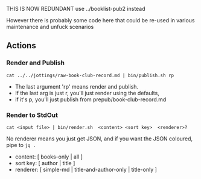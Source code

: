 THIS IS NOW REDUNDANT use ../booklist-pub2 instead

However there is probably some code here that could be re-used in various maintenance and unfuck scenarios

## Actions


### Render and Publish 

`cat ../../jottings/raw-book-club-record.md | bin/publish.sh rp`

- The last argument 'rp' means render and publish. 
- If the last arg is just r, you'll just render using the defaults, 
- if it's p, you'll just publish from prepub/book-club-record.md

### Render to StdOut

`cat <input file> | bin/render.sh  <content> <sort key>  <renderer>?`
 
No renderer means you just get JSON, and if you want the JSON coloured, pipe to `jq .`
 
- content: \[ books-only | all ] 
- sort key: \[ author | title ]
- renderer: \[ simple-md | title-and-author-only | title-only ] 

